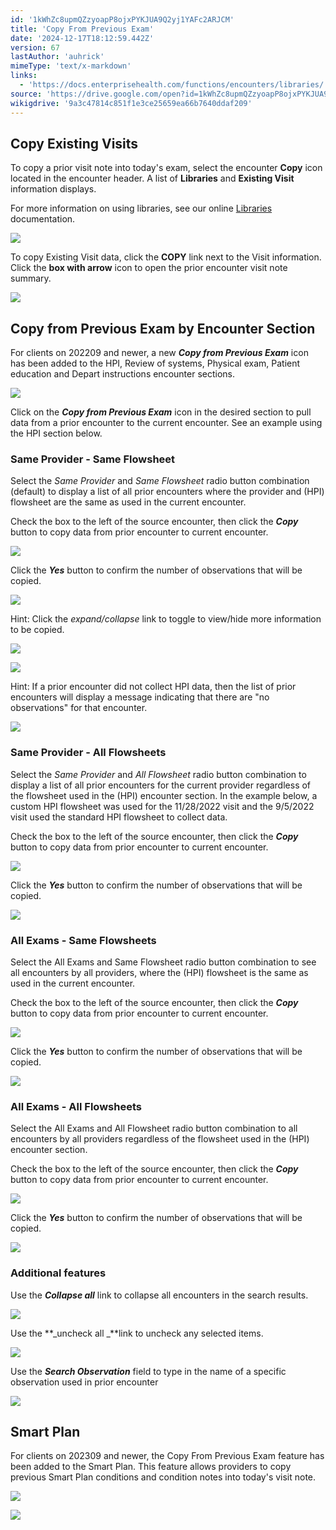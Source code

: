 ```yaml
---
id: '1kWhZc8upmQZzyoapP8ojxPYKJUA9Q2yj1YAFc2ARJCM'
title: 'Copy From Previous Exam'
date: '2024-12-17T18:12:59.442Z'
version: 67
lastAuthor: 'auhrick'
mimeType: 'text/x-markdown'
links:
  - 'https://docs.enterprisehealth.com/functions/encounters/libraries/'
source: 'https://drive.google.com/open?id=1kWhZc8upmQZzyoapP8ojxPYKJUA9Q2yj1YAFc2ARJCM'
wikigdrive: '9a3c47814c851f1e3ce25659ea66b7640ddaf209'
---
```

## Copy Existing Visits

To copy a prior visit note into today's exam, select the encounter **Copy** icon located in the encounter header. A list of **Libraries** and **Existing Visit** information displays.

For more information on using libraries, see our online [Libraries](https://docs.enterprisehealth.com/functions/encounters/libraries/) documentation.

![](../copy-from-previous-exam.assets/23961f715c8f540d040eb4f205ad7118.png)

To copy Existing Visit data, click the **COPY** link next to the Visit information. Click the **box with arrow** icon to open the prior encounter visit note summary.

![](../copy-from-previous-exam.assets/b5daceb1573a79a05dc9f40b998c17b9.png)

## Copy from Previous Exam by Encounter Section

For clients on 202209 and newer, a new **_Copy from Previous Exam_** icon has been added to the HPI, Review of systems, Physical exam, Patient education and Depart instructions encounter sections.

![](../copy-from-previous-exam.assets/5b703e1311d196104e93a27f3b3ebf4c.png)

Click on the **_Copy from Previous Exam_** icon in the desired section to pull data from a prior encounter to the current encounter. See an example using the HPI section below.

### Same Provider - Same Flowsheet

Select the *Same Provider* and *Same Flowsheet* radio button combination (default) to display a list of all prior encounters where the provider and (HPI) flowsheet are the same as used in the current encounter.

Check the box to the left of the source encounter, then click the **_Copy_** button to copy data from prior encounter to current encounter.

![](../copy-from-previous-exam.assets/0ac99ef37cf31fcd95f4ba652f22737f.png)

Click the **_Yes_** button to confirm the number of observations that will be copied.

![](../copy-from-previous-exam.assets/4adb5a49418e9ce36bf7e33a3a9abd1f.png)

Hint: Click the *expand/collapse* link to toggle to view/hide more information to be copied.

![](../copy-from-previous-exam.assets/8950711e19bc417af8b876f18db8147f.png)

![](../copy-from-previous-exam.assets/466b4a7199774945382653ebbfb88f40.png)

Hint: If a prior encounter did not collect HPI data, then the list of prior encounters will display a message indicating that there are "no observations" for that encounter.

![](../copy-from-previous-exam.assets/d946db5a05f578bfe172a15cda7233d1.png)

### Same Provider - All Flowsheets

Select the *Same Provider* and *All Flowsheet* radio button combination to display a list of all prior encounters for the current provider regardless of the flowsheet used in the (HPI) encounter section. In the example below, a custom HPI flowsheet was used for the 11/28/2022 visit and the 9/5/2022 visit used the standard HPI flowsheet to collect data.

Check the box to the left of the source encounter, then click the **_Copy_** button to copy data from prior encounter to current encounter.

![](../copy-from-previous-exam.assets/1efe5fd76dcf84a6074aea8367bb750f.png)

Click the **_Yes_** button to confirm the number of observations that will be copied.

![](../copy-from-previous-exam.assets/4adb5a49418e9ce36bf7e33a3a9abd1f.png)

### All Exams - Same Flowsheets

Select the All Exams and Same Flowsheet radio button combination to see all encounters by all providers, where the (HPI) flowsheet is the same as used in the current encounter.

Check the box to the left of the source encounter, then click the **_Copy_** button to copy data from prior encounter to current encounter.

![](../copy-from-previous-exam.assets/0f172c4b2e3e874727b9e64683f04c98.png)

Click the **_Yes_** button to confirm the number of observations that will be copied.

![](../copy-from-previous-exam.assets/72c98a839ea4f383c8163b35e6791ba6.png)

### All Exams - All Flowsheets

Select the All Exams and All Flowsheet radio button combination to all encounters by all providers regardless of the flowsheet used in the (HPI) encounter section.

Check the box to the left of the source encounter, then click the **_Copy_** button to copy data from prior encounter to current encounter.

![](../copy-from-previous-exam.assets/52ab7f6b56d8936bc1f1262c14932cb5.png)

Click the **_Yes_** button to confirm the number of observations that will be copied.

![](../copy-from-previous-exam.assets/461091bb9b280db99138e4230fbaf042.png)

### Additional features

Use the **_Collapse all_** link to collapse all encounters in the search results.

![](../copy-from-previous-exam.assets/d1216203668d4e2ab871933e23bc9ebe.png)

Use the **_uncheck all _**link to uncheck any selected items.

![](../copy-from-previous-exam.assets/471d010ded68f1d5f2a4cb460f2efbd1.png)

Use the **_Search Observation_** field to type in the name of a specific observation used in prior encounter

![](../copy-from-previous-exam.assets/538b8f3fd324e6c0d2d286bd4a832d89.png)

## Smart Plan

For clients on 202309 and newer, the Copy From Previous Exam feature has been added to the Smart Plan. This feature allows  providers to copy previous Smart Plan conditions and condition notes into today's visit note.

![](../copy-from-previous-exam.assets/4a56102df6e988419a9820c3811ed161.png)

![](../copy-from-previous-exam.assets/5bad704137e1ceb86357b71e961c0e9c.png)

